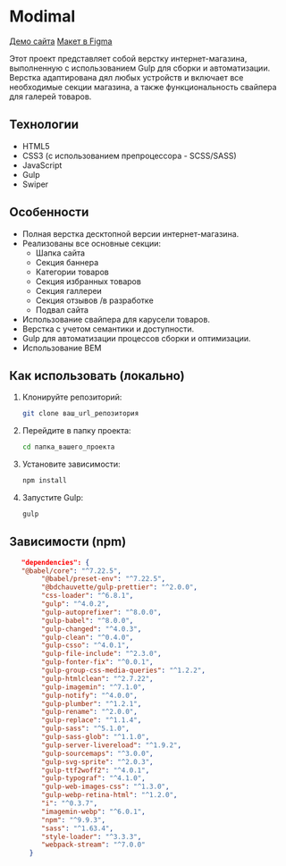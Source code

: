 # Modimal

[Демо сайта](https://werachernevich.github.io/Modimal-Shop/)
[Макет в Figma](https://www.figma.com/design/hAX8LeJN4j23Pwva7vRGPC/modimal---v3?node-id=630-6864&p=f&t=swiONbWl9ffWHZqt-0)

Этот проект представляет собой верстку интернет-магазина, выполненную с использованием Gulp для сборки и автоматизации. Верстка адаптирована дял любых устройств и включает все необходимые секции магазина, а также функциональность свайпера для галерей товаров.

## Технологии

*   HTML5
*   CSS3 (с использованием препроцессора - SCSS/SASS)
*   JavaScript
*   Gulp
*   Swiper

## Особенности

*   Полная верстка десктопной версии интернет-магазина.
*   Реализованы все основные секции:
    *   Шапка сайта
    *   Секция баннера
    *   Категории товаров
    *   Секция избранных товаров
    *   Секция галлереи
    *   Секция отзывов /в разработке
    *   Подвал сайта
*   Использование свайпера для карусели товаров.
*   Верстка с учетом семантики и доступности.
*   Gulp для автоматизации процессов сборки и оптимизации.
*   Использование BEM

## Как использовать (локально)

1.  Клонируйте репозиторий:
    ```bash
    git clone ваш_url_репозитория
    ```
2.  Перейдите в папку проекта:
    ```bash
    cd папка_вашего_проекта
    ```
3.  Установите зависимости:
    ```bash
    npm install
    ```
4.  Запустите Gulp:
    ```bash
    gulp
    ```
## Зависимости (npm)

```json
   "dependencies": {
   "@babel/core": "^7.22.5",
		"@babel/preset-env": "^7.22.5",
		"@bdchauvette/gulp-prettier": "^2.0.0",
		"css-loader": "^6.8.1",
		"gulp": "^4.0.2",
		"gulp-autoprefixer": "^8.0.0",
		"gulp-babel": "^8.0.0",
		"gulp-changed": "^4.0.3",
		"gulp-clean": "^0.4.0",
		"gulp-csso": "^4.0.1",
		"gulp-file-include": "^2.3.0",
		"gulp-fonter-fix": "^0.0.1",
		"gulp-group-css-media-queries": "^1.2.2",
		"gulp-htmlclean": "^2.7.22",
		"gulp-imagemin": "^7.1.0",
		"gulp-notify": "^4.0.0",
		"gulp-plumber": "^1.2.1",
		"gulp-rename": "^2.0.0",
		"gulp-replace": "^1.1.4",
		"gulp-sass": "^5.1.0",
		"gulp-sass-glob": "^1.1.0",
		"gulp-server-livereload": "^1.9.2",
		"gulp-sourcemaps": "^3.0.0",
		"gulp-svg-sprite": "^2.0.3",
		"gulp-ttf2woff2": "^4.0.1",
		"gulp-typograf": "^4.1.0",
		"gulp-web-images-css": "^1.3.0",
		"gulp-webp-retina-html": "^1.2.0",
		"i": "^0.3.7",
		"imagemin-webp": "^6.0.1",
		"npm": "^9.9.3",
		"sass": "^1.63.4",
		"style-loader": "^3.3.3",
		"webpack-stream": "^7.0.0"
     }
```

